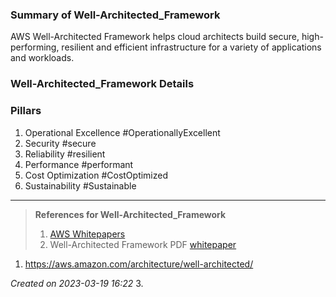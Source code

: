 ### Summary of Well-Architected_Framework

AWS Well-Architected Framework helps cloud architects build secure, high-performing, resilient and efficient infrastructure for a variety of applications and workloads.

### Well-Architected_Framework Details
### Pillars
1. Operational Excellence #OperationallyExcellent 
2. Security #secure 
3. Reliability #resilient 
4. Performance #performant 
5. Cost Optimization #CostOptimized 
6. Sustainability #Sustainable 

---
> **References for Well-Architected_Framework**
> 1. [AWS Whitepapers](https://aws.amazon.com/whitepapers/) 
> 2. Well-Architected Framework PDF [whitepaper](https://docs.aws.amazon.com/pdfs/wellarchitected/latest/framework/wellarchitected-framework.pdf#welcome) 
1. https://aws.amazon.com/architecture/well-architected/
> 
 
*Created on 2023-03-19 16:22*
3. 